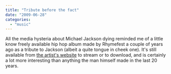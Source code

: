 ```yaml
---
title: "Tribute before the fact"
date: "2009-06-28"
categories: 
  - "music"
---
```


All the media hysteria about Michael Jackson dying reminded me of a little know freely available hip hop album made by Rhymefest a couple of years ago as a tribute to Jackson (albeit a quite tongue in cheek one). It's still available from [the artist's website](http://rhymefeststore.com/catalog/index.php?main_page=page&id=1&chapter=0&zenid=7286f1e4bd18c05779f624970c143009) to stream or to download, and is certainly a lot more interesting than anything the man himself made in the last 20 years.
